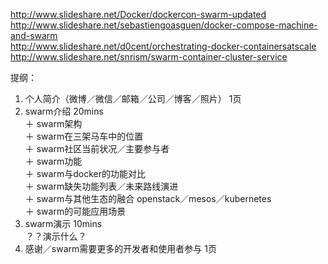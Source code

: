 http://www.slideshare.net/Docker/dockercon-swarm-updated  
http://www.slideshare.net/sebastiengoasguen/docker-compose-machine-and-swarm   
http://www.slideshare.net/d0cent/orchestrating-docker-containersatscale  
http://www.slideshare.net/snrism/swarm-container-cluster-service  


提纲：  
1. 个人简介（微博／微信／邮箱／公司／博客／照片）  1页   
2. swarm介绍  20mins   
    ＋ swarm架构  
    ＋ swarm在三架马车中的位置   
    ＋ swarm社区当前状况／主要参与者  
    ＋ swarm功能  
    ＋ swarm与docker的功能对比  
    ＋ swarm缺失功能列表／未来路线演进  
    ＋ swarm与其他生态的融合  openstack／mesos／kubernetes   
    ＋ swarm的可能应用场景  
3. swarm演示  10mins    
    ？？演示什么？   
4. 感谢／swarm需要更多的开发者和使用者参与   1页   
